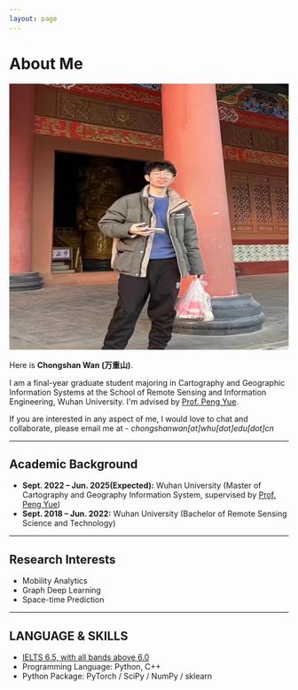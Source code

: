 ```yaml
---
layout: page
---
```


# About Me

<img src="chongshanwan.jpg" class="floatpic" width="600" height="480">

Here is **Chongshan Wan (万重山)**.

I am a final-year graduate student majoring in Cartography and Geographic Information Systems at the School of Remote Sensing and Information Engineering, Wuhan University. I'm advised by [Prof. Peng Yue](http://jszy.whu.edu.cn/pyue). 

If you are interested in any aspect of me, I would love to chat and collaborate, please email me at - *chongshanwan[at]whu[dot]edu[dot]cn*

---

## Academic Background

- **Sept. 2022 – Jun. 2025(Expected):** Wuhan University (Master of Cartography and Geography Information System, supervised by [Prof. Peng Yue](http://jszy.whu.edu.cn/pyue))
- **Sept. 2018 – Jun. 2022:** Wuhan University (Bachelor of Remote Sensing Science and Technology)

---

## Research Interests

- Mobility Analytics
- Graph Deep Learning
- Space-time Prediction

---

## LANGUAGE & SKILLS
 
- [IELTS 6.5, with all bands above 6.0](https://101Sorel.github.io/images/IELTS.JPG)
- Programming Language: Python, C++
- Python Package: PyTorch / SciPy / NumPy / sklearn
